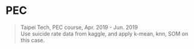 # PEC
> Taipei Tech, PEC course, Apr. 2019 - Jun. 2019  
> Use suicide rate data from kaggle, and apply k-mean, knn, SOM on this case.